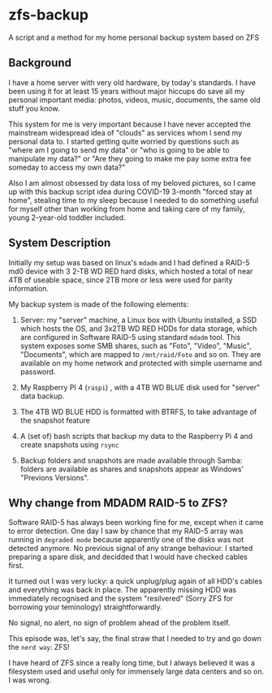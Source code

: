 # zfs-backup
A script and a method for my home personal backup system based on ZFS

## Background

I have a home server with very old hardware, by today's standards. I have been using it for at least 15 years without major hiccups do save all my personal important media: photos, videos, music, documents, the same old stuff you know. 

This system for me is very important because I have never accepted the mainstream widespread idea of "clouds" as services whom I send my personal data to. I started getting quite worried by questions such as "where am I going to send my data" or "who is going to be able to manipulate my data?" or "Are they going to make me pay some extra fee someday to access my own data?" 

Also I am almost obsessed by data loss of my beloved pictures, so I came up with this backup script idea during COVID-19 3-month "forced stay at home", stealing time to my sleep because I needed to do something useful for myself other than working from home and taking care of my family, young 2-year-old toddler included. 

## System Description

Initially my setup was based on linux's `mdadm` and I had defined a RAID-5 md0 device with 3 2-TB WD RED hard disks, which hosted a total of near 4TB of useable space, since 2TB more or less were used for parity information. 

My backup system is made of the following elements: 

1) Server: my "server" machine, a Linux box with Ubuntu installed, a SSD which hosts the OS, and 3x2TB WD RED HDDs for data storage, which are configured in Software RAID-5 using standard ``mdadm`` tool.
This system exposes some SMB shares, such as "Foto", "Video", "Music", "Documents", which are mapped to ``/mnt/raid/Foto`` and so on. They are available on my home network and protected with simple username and password.  

2) My Raspberry PI 4 (``raspi``) , with a 4TB WD BLUE disk used for "server" data backup. 

3) The 4TB WD BLUE HDD is formatted with BTRFS, to take advantage of the snapshot feature 

4) A (set of) bash scripts that backup my data to the Raspberry Pi 4 and create snapshots using ``rsync``

5) Backup folders and snapshots are made available through Samba: folders are available as shares and snapshots appear as Windows' "Previons Versions". 

## Why change from MDADM RAID-5 to ZFS? 

Software RAID-5 has always been working fine for me, except when it came to error detection. One day I saw by chance that my RAID-5 array was running in `degraded mode` because apparently one of the disks was not detected anymore. No previous signal of any strange behaviour. I started preparing a spare disk, and decidded that I would have checked cables first. 

It turned out I was very lucky: a quick unplug/plug again of all HDD's cables and everything was back in place. The apparently missing HDD was immediately recognised and the system "resilvered" (Sorry ZFS for borrowing your teminology) straightforwardly. 

No signal, no alert, no sign of problem ahead of the problem itself. 

This episode was, let's say, the final straw that I needed to try and go down the ``nerd way``: ZFS! 

I have heard of ZFS since a really long time, but I always believed it was a filesystem used and useful only for immensely large data centers and so on. I was wrong. 
